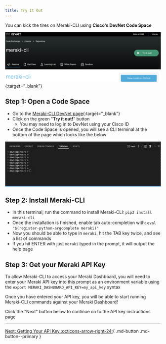 ```yaml
---
title: Try It Out
---
```


You can kick the tires on Meraki-CLI using **Cisco's DevNet Code Space**

[![meraki-cli-exchange-devenv](https://raw.githubusercontent.com/CiscoDevNet/code-exchange-repo-template/master/manual-sample-repo/img/meraki-cli-exchange-devenv.png)](https://developer.cisco.com/codeexchange/github/repo/PackeTsar/meraki-cli){:target="_blank"}


## Step 1: Open a Code Space

- Go to the [Meraki-CLI DevNet page](https://developer.cisco.com/codeexchange/github/repo/PackeTsar/meraki-cli){:target="_blank"}
- Click on the green "**Try it out!**" button
    - You may need to log in to DevNet using your Cisco ID
- Once the Code Space is opened, you will see a CLI terminal at the bottom of the page which looks like the below

![code-space-terminal](code_space_terminal.jpg)


## Step 2: Install Meraki-CLI

- In this terminal, run the command to install Meraki-CLI: `pip3 install meraki-cli`
- Once the installation is finished, enable tab auto-completion with: `eval "$(register-python-argcomplete meraki)"`
- Now you should be able to type in `meraki`, hit the TAB key twice, and see a list of commands
- If you hit ENTER with just `meraki` typed in the prompt, it will output the help page


## Step 3: Get your Meraki API Key

To allow Meraki-CLI to access your Meraki Dashboard, you will need to enter your Meraki API key into this prompt as an environment variable using the `export MERAKI_DASHBOARD_API_KEY=my_api_key` syntax

Once you have entered your API key, you will be able to start running Meraki-CLI commands against your Meraki Dashboard!
  
Click the "Next" button below to continue on to the API key instructions page

---

[Next: Getting Your API Key :octicons-arrow-right-24:](../getting-your-api-key/){ .md-button .md-button--primary }
